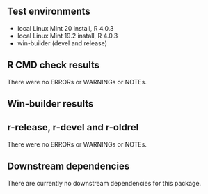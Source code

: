 ## Test environments
* local Linux Mint 20 install, R 4.0.3
* local Linux Mint 19.2 install, R 4.0.3
* win-builder (devel and release)

## R CMD check results
There were no ERRORs or WARNINGs or NOTEs. 

## Win-builder results
## r-release, r-devel and r-oldrel
There were no ERRORs or WARNINGs or NOTEs.

## Downstream dependencies
There are currently no downstream dependencies for this package.